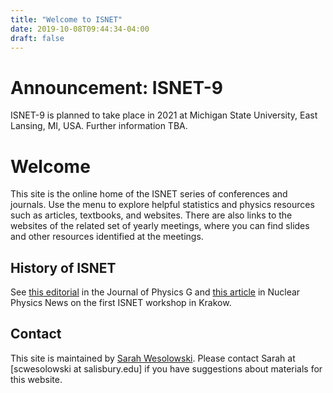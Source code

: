 ```yaml
---
title: "Welcome to ISNET"
date: 2019-10-08T09:44:34-04:00
draft: false
---
```


# Announcement: ISNET-9

ISNET-9 is planned to take place in 2021 at Michigan State University, East Lansing, MI, USA. Further information TBA.

# Welcome

This site is the online home of the ISNET series of conferences and journals. Use the menu to explore helpful statistics and physics resources such as articles, textbooks, and websites. There are also links to the websites of the related set of yearly meetings, where you can find slides and other resources identified at the meetings.

## History of ISNET

See [this editorial](https://iopscience.iop.org/article/10.1088/0954-3899/42/3/030301) in the Journal of Physics G and [this article](https://doi.org/10.1080/10619127.2013.793104) in Nuclear Physics News on the first ISNET workshop in Krakow.


## Contact

This site is maintained by [Sarah Wesolowski](http://faculty.salisbury.edu/~scwesolowski/). Please contact Sarah at [scwesolowski at salisbury.edu] if you have suggestions about materials for this website.